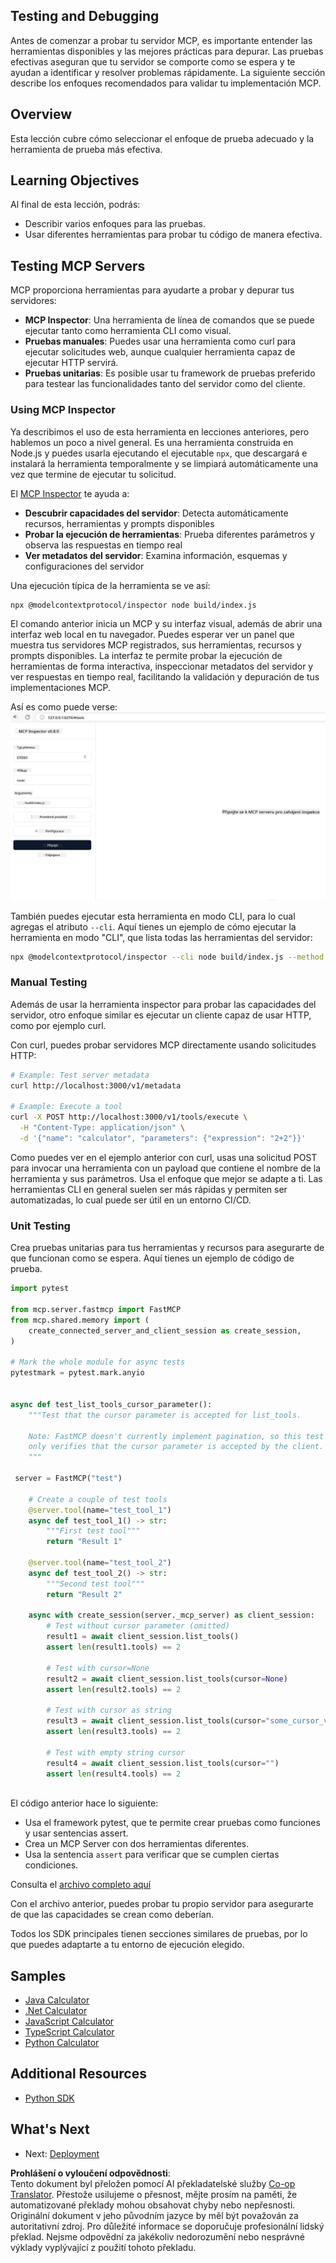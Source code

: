 <!--
CO_OP_TRANSLATOR_METADATA:
{
  "original_hash": "e25bc265a51244a7a2d93b3761543a1f",
  "translation_date": "2025-06-13T02:11:44+00:00",
  "source_file": "03-GettingStarted/08-testing/README.md",
  "language_code": "cs"
}
-->
## Testing and Debugging

Antes de comenzar a probar tu servidor MCP, es importante entender las herramientas disponibles y las mejores prácticas para depurar. Las pruebas efectivas aseguran que tu servidor se comporte como se espera y te ayudan a identificar y resolver problemas rápidamente. La siguiente sección describe los enfoques recomendados para validar tu implementación MCP.

## Overview

Esta lección cubre cómo seleccionar el enfoque de prueba adecuado y la herramienta de prueba más efectiva.

## Learning Objectives

Al final de esta lección, podrás:

- Describir varios enfoques para las pruebas.
- Usar diferentes herramientas para probar tu código de manera efectiva.

## Testing MCP Servers

MCP proporciona herramientas para ayudarte a probar y depurar tus servidores:

- **MCP Inspector**: Una herramienta de línea de comandos que se puede ejecutar tanto como herramienta CLI como visual.
- **Pruebas manuales**: Puedes usar una herramienta como curl para ejecutar solicitudes web, aunque cualquier herramienta capaz de ejecutar HTTP servirá.
- **Pruebas unitarias**: Es posible usar tu framework de pruebas preferido para testear las funcionalidades tanto del servidor como del cliente.

### Using MCP Inspector

Ya describimos el uso de esta herramienta en lecciones anteriores, pero hablemos un poco a nivel general. Es una herramienta construida en Node.js y puedes usarla ejecutando el ejecutable `npx`, que descargará e instalará la herramienta temporalmente y se limpiará automáticamente una vez que termine de ejecutar tu solicitud.

El [MCP Inspector](https://github.com/modelcontextprotocol/inspector) te ayuda a:

- **Descubrir capacidades del servidor**: Detecta automáticamente recursos, herramientas y prompts disponibles
- **Probar la ejecución de herramientas**: Prueba diferentes parámetros y observa las respuestas en tiempo real
- **Ver metadatos del servidor**: Examina información, esquemas y configuraciones del servidor

Una ejecución típica de la herramienta se ve así:

```bash
npx @modelcontextprotocol/inspector node build/index.js
```

El comando anterior inicia un MCP y su interfaz visual, además de abrir una interfaz web local en tu navegador. Puedes esperar ver un panel que muestra tus servidores MCP registrados, sus herramientas, recursos y prompts disponibles. La interfaz te permite probar la ejecución de herramientas de forma interactiva, inspeccionar metadatos del servidor y ver respuestas en tiempo real, facilitando la validación y depuración de tus implementaciones MCP.

Así es como puede verse: ![Inspector](../../../../translated_images/connect.141db0b2bd05f096fb1dd91273771fd8b2469d6507656c3b0c9df4b3c5473929.cs.png)

También puedes ejecutar esta herramienta en modo CLI, para lo cual agregas el atributo `--cli`. Aquí tienes un ejemplo de cómo ejecutar la herramienta en modo "CLI", que lista todas las herramientas del servidor:

```sh
npx @modelcontextprotocol/inspector --cli node build/index.js --method tools/list
```

### Manual Testing

Además de usar la herramienta inspector para probar las capacidades del servidor, otro enfoque similar es ejecutar un cliente capaz de usar HTTP, como por ejemplo curl.

Con curl, puedes probar servidores MCP directamente usando solicitudes HTTP:

```bash
# Example: Test server metadata
curl http://localhost:3000/v1/metadata

# Example: Execute a tool
curl -X POST http://localhost:3000/v1/tools/execute \
  -H "Content-Type: application/json" \
  -d '{"name": "calculator", "parameters": {"expression": "2+2"}}'
```

Como puedes ver en el ejemplo anterior con curl, usas una solicitud POST para invocar una herramienta con un payload que contiene el nombre de la herramienta y sus parámetros. Usa el enfoque que mejor se adapte a ti. Las herramientas CLI en general suelen ser más rápidas y permiten ser automatizadas, lo cual puede ser útil en un entorno CI/CD.

### Unit Testing

Crea pruebas unitarias para tus herramientas y recursos para asegurarte de que funcionan como se espera. Aquí tienes un ejemplo de código de prueba.

```python
import pytest

from mcp.server.fastmcp import FastMCP
from mcp.shared.memory import (
    create_connected_server_and_client_session as create_session,
)

# Mark the whole module for async tests
pytestmark = pytest.mark.anyio


async def test_list_tools_cursor_parameter():
    """Test that the cursor parameter is accepted for list_tools.

    Note: FastMCP doesn't currently implement pagination, so this test
    only verifies that the cursor parameter is accepted by the client.
    """

 server = FastMCP("test")

    # Create a couple of test tools
    @server.tool(name="test_tool_1")
    async def test_tool_1() -> str:
        """First test tool"""
        return "Result 1"

    @server.tool(name="test_tool_2")
    async def test_tool_2() -> str:
        """Second test tool"""
        return "Result 2"

    async with create_session(server._mcp_server) as client_session:
        # Test without cursor parameter (omitted)
        result1 = await client_session.list_tools()
        assert len(result1.tools) == 2

        # Test with cursor=None
        result2 = await client_session.list_tools(cursor=None)
        assert len(result2.tools) == 2

        # Test with cursor as string
        result3 = await client_session.list_tools(cursor="some_cursor_value")
        assert len(result3.tools) == 2

        # Test with empty string cursor
        result4 = await client_session.list_tools(cursor="")
        assert len(result4.tools) == 2
    
```

El código anterior hace lo siguiente:

- Usa el framework pytest, que te permite crear pruebas como funciones y usar sentencias assert.
- Crea un MCP Server con dos herramientas diferentes.
- Usa la sentencia `assert` para verificar que se cumplen ciertas condiciones.

Consulta el [archivo completo aquí](https://github.com/modelcontextprotocol/python-sdk/blob/main/tests/client/test_list_methods_cursor.py)

Con el archivo anterior, puedes probar tu propio servidor para asegurarte de que las capacidades se crean como deberían.

Todos los SDK principales tienen secciones similares de pruebas, por lo que puedes adaptarte a tu entorno de ejecución elegido.

## Samples 

- [Java Calculator](../samples/java/calculator/README.md)
- [.Net Calculator](../../../../03-GettingStarted/samples/csharp)
- [JavaScript Calculator](../samples/javascript/README.md)
- [TypeScript Calculator](../samples/typescript/README.md)
- [Python Calculator](../../../../03-GettingStarted/samples/python) 

## Additional Resources

- [Python SDK](https://github.com/modelcontextprotocol/python-sdk)

## What's Next

- Next: [Deployment](/03-GettingStarted/09-deployment/README.md)

**Prohlášení o vyloučení odpovědnosti**:  
Tento dokument byl přeložen pomocí AI překladatelské služby [Co-op Translator](https://github.com/Azure/co-op-translator). Přestože usilujeme o přesnost, mějte prosím na paměti, že automatizované překlady mohou obsahovat chyby nebo nepřesnosti. Originální dokument v jeho původním jazyce by měl být považován za autoritativní zdroj. Pro důležité informace se doporučuje profesionální lidský překlad. Nejsme odpovědní za jakékoliv nedorozumění nebo nesprávné výklady vyplývající z použití tohoto překladu.